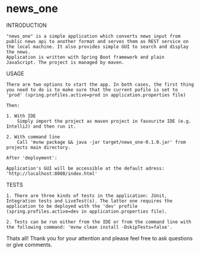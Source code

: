 # news_one

INTRODUCTION

	"news_one" is a simple application which converts news input from public news api to another format and serves them as REST service on the local machine. It also provides simple GUI to search and display the news. 
	Application is written with Spring Boot framework and plain JavaScript. The project is managed by maven.

USAGE

	There are two options to start the app. In both cases, the first thing you need to do is to make sure that the current pofile is set to 'prod' (spring.profiles.active=prod in application.properties file)

	Then:

	1. With IDE
		Simply import the project as maven project in favourite IDE (e.g. IntelliJ) and then run it.

	2. With command line
		Call 'mvnw package && java -jar target/news_one-0.1.0.jar' from projects main directory.
		
	After 'deployment':
		
	Application's GUI will be accessible at the default adress: 'http://localhost:8080/index.html'

TESTS

	1. There are three kinds of tests in the application: JUnit, Integration tests and LiveTest(s). The latter one requires the application to be deployed with the 'dev' profile (spring.profiles.active=dev in application.properties file).

	2. Tests can be run either from the IDE or from the command line with the following command: 'mvnw clean install -DskipTests=false'.


Thats all! 
Thank you for your attention and please feel free to ask questions or give comments.
